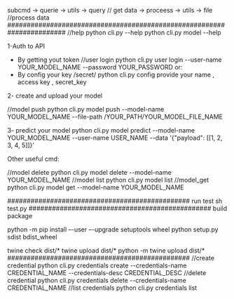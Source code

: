 subcmd -> querie -> utils -> query // get data
                 -> proceess -> utils ->  file //process data
#######################################################################
//help
 python cli.py  --help
 python cli.py  model --help

1-Auth to API

 - By getting yout token
   //user login
   python cli.py  user login  --user-name YOUR_MODEL_NAME  --password YOUR_PASSWORD
 or:
 - By config your key /secret/ 
    python cli.py  config
    provide your name , access key , secret_key

2- create and upload your model
 
 //model push
 python cli.py model push --model-name YOUR_MODEL_NAME --file-path /YOUR_PATH/YOUR_MODEL_FILE_NAME

3- predict your model
 python cli.py model predict --model-name YOUR_MODEL_NAME  --user-name USER_NAME --data '{"payload": [[1, 2, 3, 4, 5]]}'


Other useful cmd: 

//model delete
 python cli.py  model delete  --model-name YOUR_MODEL_NAME
//model list
 python cli.py  model list
//model_get
 python cli.py  model get  --model-name YOUR_MODEL_NAME

###############################################
run test sh test.py 
###############################################
build package

python -m pip install –-user –-upgrade setuptools wheel
python setup.py sdist bdist_wheel

twine check dist/*
twine upload dist/*
python -m twine upload dist/*
###############################################
//create credential
 python cli.py  credentials create --credentials-name CREDENTIAL_NAME  --credentials-desc CREDENTIAL_DESC
//delete credential
 python cli.py  credentials delete  --credentials-name CREDENTIAL_NAME
//list credentials
 python cli.py  credentials list




